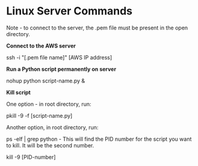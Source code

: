 # Linux Server Commands

Note - to connect to the server, the .pem file must be present in the open directory. 

**Connect to the AWS server**

ssh -i "[.pem file name]" [AWS IP address]

**Run a Python script permanently on server**

nohup python script-name.py &

**Kill script**

One option - in root directory, run:

pkill -9 -f [script-name.py]

Another option, in root directory, run:

ps -elf | grep python - This will find the PID number for the script you want to kill. It will be the second number.

kill -9 [PID-number]